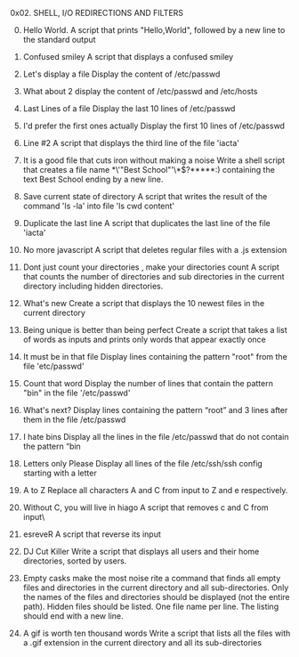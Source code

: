 0x02. SHELL, I/O REDIRECTIONS AND FILTERS

0. Hello World. 
A script that prints "Hello,World", followed by a new line to the standard output

1. Confused smiley
A script that displays a confused smiley 

2. Let's display a file
Display the content of /etc/passwd

3. What about 2
display the content of /etc/passwd and /etc/hosts

4. Last Lines of a file
Display the last 10 lines of /etc/passwd

5. I'd prefer the first ones actually
Display the first 10 lines of /etc/passwd

6. Line #2
A script that displays the third line of the file 'iacta'

7. It is a good file that cuts iron without making a noise
Write a shell script that creates a file name \*\\'"Best School"\'\\*$\?\*\*\*\*\*:) containing the text Best School ending by a new line. 

8. Save current state of directory
A script that writes the result of the command 'ls -la' into file 'ls cwd content'

9. Duplicate the last line
A script that duplicates the last line of the file 'iacta'

10. No more javascript
A script that deletes regular files with a .js extension

11. Dont just count your directories , make your directories count
A script that counts the number of directories and sub directories in the current directory including hidden directories. 

12. What's new
Create a script that displays the 10 newest files in the current directory

13. Being unique is better than being perfect
Create a script that takes a list of words as inputs and prints only words that appear exactly once

14. It must be in that file
Display lines containing the pattern "root" from the file 'etc/passwd'	

15. Count that word
Display the number of lines that contain the pattern "bin" in the file '/etc/passwd'

16. What's next?
Display lines containing the pattern “root” and 3 lines after them in the file /etc/passwd

17. I hate bins
Display all the lines in the file /etc/passwd that do not contain the pattern “bin

18. Letters only Please
Display all lines of the file /etc/ssh/ssh  config starting with a letter

19. A to Z
Replace all characters A and C from input to Z and e respectively.

20. Without C, you will live in hiago
A script that removes c and C from input\

21. esreveR
A script that reverse its input

22. DJ Cut Killer
Write a script that displays all users and their home directories, sorted by users. 

23. Empty casks make the most noise
rite a command that finds all empty files and directories in the current directory and all sub-directories. Only the names of the files and directories should be displayed (not the entire path). Hidden files should be listed. One file name per line. The listing should end with a new line. 

24. A gif is worth ten thousand words
Write a script that lists all the files with a .gif extension in the current directory and all its sub-directories
